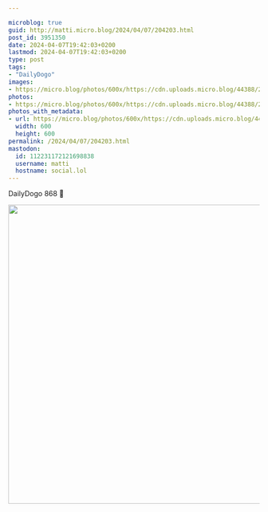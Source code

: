 ```yaml
---

microblog: true
guid: http://matti.micro.blog/2024/04/07/204203.html
post_id: 3951350
date: 2024-04-07T19:42:03+0200
lastmod: 2024-04-07T19:42:03+0200
type: post
tags:
- "DailyDogo"
images:
- https://micro.blog/photos/600x/https://cdn.uploads.micro.blog/44388/2024/c149ba5ea71b476d872fc9cba4fae516.jpg
photos:
- https://micro.blog/photos/600x/https://cdn.uploads.micro.blog/44388/2024/c149ba5ea71b476d872fc9cba4fae516.jpg
photos_with_metadata:
- url: https://micro.blog/photos/600x/https://cdn.uploads.micro.blog/44388/2024/c149ba5ea71b476d872fc9cba4fae516.jpg
  width: 600
  height: 600
permalink: /2024/04/07/204203.html
mastodon:
  id: 112231172121698838
  username: matti
  hostname: social.lol
---
```

DailyDogo 868 🐶

<img src="/media/uploads/2024/c149ba5ea71b476d872fc9cba4fae516.jpg" width="600" height="600" alt="" />
